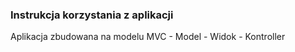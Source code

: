 ### Instrukcja korzystania z aplikacji

Aplikacja zbudowana na modelu MVC - Model - Widok - Kontroller
